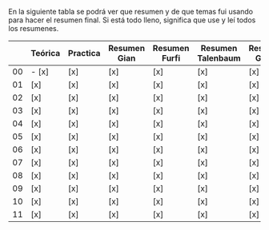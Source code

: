 En la siguiente tabla se podrá ver que resumen y de que temas fui usando para hacer el resumen final. Si está todo lleno, significa que use y leí todos los resumenes.


| |Teórica | Practica | Resumen Gian | Resumen Furfi | Resumen Talenbaum | Resumen Guido | Mis Resumenes |	Preguntas
|---------|----------|--------------|---------------|-------------------|---------------|---------------| ---------------| ---------------|
| 00 | - [x] | [x] | [x] | [x] | [x] | [x] | [x] | [x] |
| 01 | [x] | [x] | [x] | [x] | [x] | [x] | [x] | [x] |
| 02 | [x] | [x] | [x] | [x] | [x] | [x] | [x] | [x] |
| 03 | [x] | [x] | [x] | [x] | [x] | [x] | [x] | [x] |
| 04 | [x] | [x] | [x] | [x] | [x] | [x] | [x] | [x] |
| 05 | [x] | [x] | [x] | [x] | [x] | [x] | [x] | [x] |
| 06 | [x] | [x] | [x] | [x] | [x] | [x] | [x] | [x] |
| 07 | [x] | [x] | [x] | [x] | [x] | [x] | [x] | [x] |
| 08 | [x] | [x] | [x] | [x] | [x] | [x] | [x] | [x] |
| 09 | [x] | [x] | [x] | [x] | [x] | [x] | [x] | [x] |
| 10 | [x] | [x] | [x] | [x] | [x] | [x] | [x] | [x] |
| 11 | [x] | [x] | [x] | [x] | [x] | [x] | [x] | [x] |
